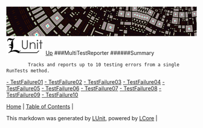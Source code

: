 ![](../Content/LUnit-banner-small.png "")
[<img align="right;" src="../Content/LUnit-logo-small.png">](../../README.md)
[Up](../LUnit.md)
###MultiTestReporter
######Summary

            Tracks and reports up to 10 testing errors from a single RunTests method.
            
[ - TestFailure01](MultiTestReporter_TestFailure01.md)
[ - TestFailure02](MultiTestReporter_TestFailure02.md)
[ - TestFailure03](MultiTestReporter_TestFailure03.md)
[ - TestFailure04](MultiTestReporter_TestFailure04.md)
[ - TestFailure05](MultiTestReporter_TestFailure05.md)
[ - TestFailure06](MultiTestReporter_TestFailure06.md)
[ - TestFailure07](MultiTestReporter_TestFailure07.md)
[ - TestFailure08](MultiTestReporter_TestFailure08.md)
[ - TestFailure09](MultiTestReporter_TestFailure09.md)
[ - TestFailure10](MultiTestReporter_TestFailure10.md)

[Home](../../README.md) | [Table of Contents](../../TableOfContents.md) | 


This markdown was generated by [LUnit](https://github.com/CodeSingularity/LUnit), powered by [LCore](https://github.com/CodeSingularity/LCore) | 

